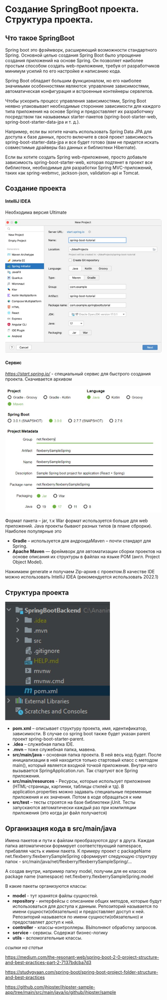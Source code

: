 # Создание SpringBoot проекта. Структура проекта.

## Что такое SpringBoot

Spring boot это фрэймворк, расширяющий возможности стандартного Spring. Основной целью создания Spring Boot было упрощение создания приложений на основе Spring. Он позволяет наиболее простым способом создать web-приложение, требуя от разработчиков минимум усилий по его настройке и написанию кода.

Spring Boot обладает большим функционалом, но его наиболее значимыми особенностями являются: управление зависимостями, автоматическая конфигурация и встроенные контейнеры сервлетов.

Чтобы ускорить процесс управления зависимостями, Spring Boot неявно упаковывает необходимые сторонние зависимости для каждого типа приложения на основе Spring и предоставляет их разработчику посредством так называемых starter-пакетов (spring-boot-starter-web, spring-boot-starter-data-jpa и т. д.).

Например, если вы хотите начать использовать Spring Data JPA для доступа к базе данных, просто включите в свой проект зависимость spring-boot-starter-data-jpa и все будет готово (вам не придется искать совместимые драйверы баз данных и библиотеки Hibernate).

Если вы хотите создать Spring web-приложение, просто добавьте зависимость spring-boot-starter-web, которая подтянет в проект все библиотеки, необходимые для разработки Spring MVC-приложений, таких как spring-webmvc, jackson-json, validation-api и Tomcat.

## Создание проекта

#### IntelliJ IDEA

Необходима версия Ultimate

![Инициализация в IDEA](images/create1.jpg)

#### Сервис
_https://start.spring.io/_ - специальный сервис для быстрого создания проекта. Скачивается архивом

![Инициализация в сервисе](images/create2.jpg)

Формат пакета – jar, т.к War формат используется больше для web приложений.
Java проекты бывают разных типов (в плане сброрки). 
Наиболее популярные это

- **Gradle** – используется для андроидаMaven – почти стандарт для Spring.
- **Apache Maven** — фреймворк для автоматизации сборки проектов на основе описания их структуры в файлах на языке POM (англ. Project Object Model).

Нажимаем generate и получаем Zip-архив с проектом.В качестве IDE можно использовать IntelliJ IDEA (рекомендуется использовать 2022.1)

## Структура проекта

![Структура проекта](images/create3.jpg)

- **pom.xml** – описывает структуру проекта, имя, идентификатор, зависимости. В случае со spring boot также будет указан parent проект spring-boot-starter-parent.
- **.idea** – служебная папка IDE.
- **.mvn** – тоже служебная папка, мавена.
- **src/main/java** – основная папка проекта. В ней весь код будет. После инициализации в ней находится только стартовый класс с методом main(), который является входной точкой приложения. Внутри него вызывается SpringApplication.run. Так стартуют все Spring приложения.
- **src/main/resources** - Ресурсы, которые использует приложение (HTML-страницы, картинки, таблицы стилей и тд).
В application.properties можно задавать специальные переменные приложения и их значения. Потом в коде обращаться к ним
- **src/test** – тесты строятся на базе библиотеки jUnit. Тесты запускаются автоматически каждый раз при компиляции приложения (это когда jar файл получается)

## Организация кода в src/main/java
Имена пакетов и пути к файлам преобразуются друг в друга. Каждая папка автоматически формирует соответствующий namespace, прибавляя часть к имени пакета.
К примеру проект с packageName net.flexberry.flexberrySampleSpring сформирует следующую структуру папок -
src/main/java/net/flexberry/flexberrySampleSpring/...

А создав внутри, например папку model, получим для ее классов package name (namespace) net.flexberry.flexberrySampleSpring.model

В какие пакеты организуются классы:

- **model** - тут хранятся файлы сущностей.
- **repository** - интерфейсы с описанием общих методов, которые будут использоваться для доступа к данным. Репозиторий называется по имени сущности(обязательно) и предоставляет доступ к ней. 
Репозиторий называется по имени сущности(обязательно) и предоставляет доступ к ней. 
- **controller** - классы-контроллеры. ВЫполняют обработку запросов.
- **service** - сервисы. Содержат бизнес-логику
- **utils** - вспомогательные классы.


*ссылки на статьи*

https://medium.com/the-resonant-web/spring-boot-2-0-project-structure-and-best-practices-part-2-7137bdcba7d3

https://studygyaan.com/spring-boot/spring-boot-project-folder-structure-and-best-practices

https://github.com/jhipster/jhipster-sample-app/tree/main/src/main/java/io/github/jhipster/sample

